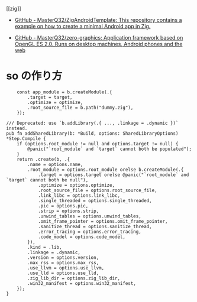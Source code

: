 [[zig]]

- [GitHub - MasterQ32/ZigAndroidTemplate: This repository contains a example on how to create a minimal Android app in Zig.](https://github.com/MasterQ32/ZigAndroidTemplate)

- [GitHub - MasterQ32/zero-graphics: Application framework based on OpenGL ES 2.0. Runs on desktop machines, Android phones and the web](https://github.com/MasterQ32/zero-graphics)

# so の作り方

```zig
    const app_module = b.createModule(.{
        .target = target,
        .optimize = optimize,
        .root_source_file = b.path("dummy.zig"),
    });

/// Deprecated: use `b.addLibrary(.{ ..., .linkage = .dynamic })` instead.
pub fn addSharedLibrary(b: *Build, options: SharedLibraryOptions) *Step.Compile {
    if (options.root_module != null and options.target != null) {
        @panic("`root_module` and `target` cannot both be populated");
    }
    return .create(b, .{
        .name = options.name,
        .root_module = options.root_module orelse b.createModule(.{
            .target = options.target orelse @panic("`root_module` and `target` cannot both be null"),
            .optimize = options.optimize,
            .root_source_file = options.root_source_file,
            .link_libc = options.link_libc,
            .single_threaded = options.single_threaded,
            .pic = options.pic,
            .strip = options.strip,
            .unwind_tables = options.unwind_tables,
            .omit_frame_pointer = options.omit_frame_pointer,
            .sanitize_thread = options.sanitize_thread,
            .error_tracing = options.error_tracing,
            .code_model = options.code_model,
        }),
        .kind = .lib,
        .linkage = .dynamic,
        .version = options.version,
        .max_rss = options.max_rss,
        .use_llvm = options.use_llvm,
        .use_lld = options.use_lld,
        .zig_lib_dir = options.zig_lib_dir,
        .win32_manifest = options.win32_manifest,
    });
}
```

